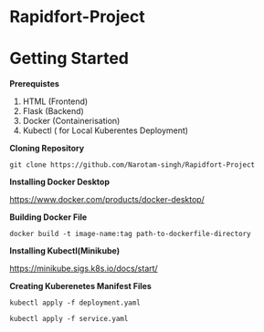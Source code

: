 # Rapidfort-Project

# Getting Started  
**Prerequistes**  
1. HTML (Frontend)
2. Flask (Backend)
3. Docker (Containerisation)
4. Kubectl ( for Local Kuberentes Deployment)

**Cloning Repository**  
  
```git clone https://github.com/Narotam-singh/Rapidfort-Project```  

**Installing Docker Desktop**  

  https://www.docker.com/products/docker-desktop/

**Building Docker File**

```docker build -t image-name:tag path-to-dockerfile-directory```

**Installing Kubectl(Minikube)**  

  https://minikube.sigs.k8s.io/docs/start/  
  
**Creating Kuberenetes Manifest Files**  

  ```kubectl apply -f deployment.yaml``` 
  
  ```kubectl apply -f service.yaml```
  
  


